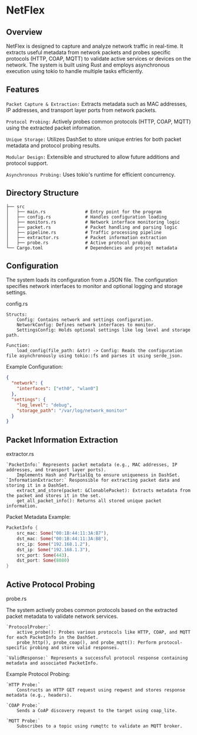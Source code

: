 # NetFlex

## Overview

NetFlex is designed to capture and analyze network traffic in real-time. It extracts useful metadata from network packets and probes specific protocols (HTTP, COAP, MQTT) to validate active services or devices on the network. The system is built using Rust and employs asynchronous execution using tokio to handle multiple tasks efficiently.

## Features

`Packet Capture & Extraction:` Extracts metadata such as MAC addresses, IP addresses, and transport layer ports from network packets.

`Protocol Probing:` Actively probes common protocols (HTTP, COAP, MQTT) using the extracted packet information.

`Unique Storage:` Utilizes DashSet to store unique entries for both packet metadata and protocol probing results.

`Modular Design:` Extensible and structured to allow future additions and protocol support.

`Asynchronous Probing:` Uses tokio's runtime for efficient concurrency.

## Directory Structure

```
├── src
│   ├── main.rs               # Entry point for the program
│   ├── config.rs             # Handles configuration loading
│   ├── monitors.rs           # Network interface monitoring logic
│   ├── packet.rs             # Packet handling and parsing logic
│   ├── pipeline.rs           # Traffic processing pipeline
│   ├── extractor.rs          # Packet information extraction
│   ├── probe.rs              # Active protocol probing
└── Cargo.toml                # Dependencies and project metadata
```

## Configuration

The system loads its configuration from a JSON file. The configuration specifies network interfaces to monitor and optional logging and storage settings.

config.rs

    Structs:
        Config: Contains network and settings configuration.
        NetworkConfig: Defines network interfaces to monitor.
        SettingsConfig: Holds optional settings like log level and storage path.

    Function:
        load_config(file_path: &str) -> Config: Reads the configuration file asynchronously using tokio::fs and parses it using serde_json.

Example Configuration:

```json
{
  "network": {
    "interfaces": ["eth0", "wlan0"]
  },
  "settings": {
    "log_level": "debug",
    "storage_path": "/var/log/network_monitor"
  }
}
```

## Packet Information Extraction

extractor.rs

    `PacketInfo:` Represents packet metadata (e.g., MAC addresses, IP addresses, and transport layer ports).
        Implements Hash and PartialEq to ensure uniqueness in DashSet.
    `InformationExtractor:` Responsible for extracting packet data and storing it in a DashSet.
        extract_and_store(packet: &ClonablePacket): Extracts metadata from the packet and stores it in the set.
        get_all_packet_info(): Returns all stored unique packet information.

Packet Metadata Example:

```rust
PacketInfo {
    src_mac: Some("00:1B:44:11:3A:B7"),
    dst_mac: Some("00:1B:44:11:3A:B8"),
    src_ip: Some("192.168.1.2"),
    dst_ip: Some("192.168.1.3"),
    src_port: Some(443),
    dst_port: Some(8080)
}
```

## Active Protocol Probing

probe.rs

The system actively probes common protocols based on the extracted packet metadata to validate network services.

    `ProtocolProber:`
        active_probe(): Probes various protocols like HTTP, COAP, and MQTT for each PacketInfo in the DashSet.
        probe_http(), probe_coap(), and probe_mqtt(): Perform protocol-specific probing and store valid responses.

    `ValidResponse:` Represents a successful protocol response containing metadata and associated PacketInfo.

Example Protocol Probing:

    `HTTP Probe:`
        Constructs an HTTP GET request using reqwest and stores response metadata (e.g., headers).

    `COAP Probe:`
        Sends a CoAP discovery request to the target using coap_lite.

    `MQTT Probe:`
        Subscribes to a topic using rumqttc to validate an MQTT broker.